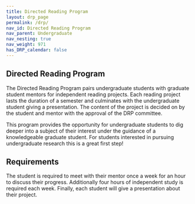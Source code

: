 ```yaml
---
title: Directed Reading Program
layout: drp_page
permalink: /drp/
nav_id: Directed Reading Program
nav_parent: Undergraduate
nav_nesting: true
nav_weight: 971
has_DRP_calendar: false
---
```


<h2 class="mb-3">Directed Reading Program</h2>

The Directed Reading Program pairs undergraduate students with
graduate student mentors for independent reading projects. Each
reading project lasts the duration of a semester and culminates with
the undergraduate student giving a presentation. The content of the
project is decided on by the student and mentor with the approval of
the DRP committee.

This program provides the opportunity for undergraduate students to
dig deeper into a subject of their interest under the guidance of a knowledgeable 
graduate student. For students interested in pursuing
undergraduate research this is a great first step!

<h2 class="mb-3">Requirements</h2>

The student is required to meet with their mentor once a week for an
hour to discuss their progress. Additionally four hours of independent
study is required each week. Finally, each
student will give a presentation about their project. 